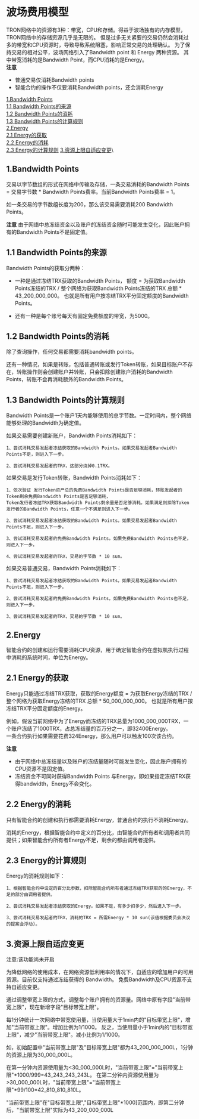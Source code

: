 波场费用模型
===

TRON网络中的资源有3种：带宽，CPU和存储。得益于波场独有的内存模型，TRON网络中的存储资源几乎是无限的。
但是过多无关紧要的交易仍然会消耗过多的带宽和CPU资源时，导致导致系统阻塞，影响正常交易的处理确认。
为了保持交易的相对公平，波场网络引入了Bandwidth point 和 Energy 两种资源。
其中带宽消耗的是Bandwidth Point，而CPU消耗的是Energy。   
**注意** 
- 普通交易仅消耗Bandwidth points
- 智能合约的操作不仅要消耗Bandwidth points，还会消耗Energy


[1.Bandwidth Points](#1)\
[1.1 Bandwidth Points的来源](#1.1)\
[1.2 Bandwidth Points的消耗](#1.2)\
[1.3 Bandwidth Points的计算规则](#1.3)\
[2.Energy](#2)\
[2.1 Energy的获取](#2.1)\
[2.2 Energy的消耗](#2.2)\
[2.3 Energy的计算规则](#2.3)
[3.资源上限自适应变更](#3)\
     
## <h2 id="1">1.Bandwidth Points</h2>

交易以字节数组的形式在网络中传输及存储，一条交易消耗的Bandwidth Points = 交易字节数 * Bandwidth Points费率。当前Bandwidth Points费率 = 1。

如一条交易的字节数组长度为200，那么该交易需要消耗200 Bandwidth Points。

**注意** 由于网络中总冻结资金以及账户的冻结资金随时可能发生变化，因此账户拥有的Bandwidth Points不是固定值。

### <h2 id="1.1">1.1 Bandwidth Points的来源</h2>

Bandwidth Points的获取分两种：

- 一种是通过冻结TRX获取的Bandwidth Points， 额度 = 为获取Bandwidth Points冻结的TRX / 整个网络为获取Bandwidth Points冻结的TRX 总额 * 43_200_000_000。
也就是所有用户按冻结TRX平分固定额度的Bandwidth Points。

- 还有一种是每个账号每天有固定免费额度的带宽，为5000。

### <h2 id="1.2">1.2 Bandwidth Points的消耗</h2>

除了查询操作，任何交易都需要消耗bandwidth points。

还有一种情况，如果是转账，包括普通转账或发行Token转账，如果目标账户不存在，转账操作则会创建账户并转账，只会扣除创建账户消耗的Bandwidth Points，转账不会再消耗额外的Bandwidth Points。

### <h2 id="1.3">1.3 Bandwidth Points的计算规则</h2>

Bandwidth Points是一个账户1天内能够使用的总字节数。一定时间内，整个网络能够处理的Bandwidth为确定值。

如果交易需要创建新账户，Bandwidth Points消耗如下：

    1、尝试消耗交易发起者冻结获取的Bandwidth Points。如果交易发起者Bandwidth Points不足，则进入下一步。

    2、尝试消耗交易发起者的TRX，这部分烧掉0.1TRX。

如果交易是发行Token转账，Bandwidth Points消耗如下：

    1、依次验证 发行Token资产总的免费Bandwidth Points是否足够消耗，转账发起者的Token剩余免费Bandwidth Points是否足够消耗，
    Token发行者冻结TRX获取Bandwidth Points剩余量是否足够消耗。如果满足则扣除Token发行者的Bandwidth Points，任意一个不满足则进入下一步。

    2、尝试消耗交易发起者冻结获取的Bandwidth Points。如果交易发起者Bandwidth Points不足，则进入下一步。

    3、尝试消耗交易发起者的免费Bandwidth Points。如果免费Bandwidth Points也不足，则进入下一步。
    
    4、尝试消耗交易发起者的TRX，交易的字节数 * 10 sun。

如果交易普通交易，Bandwidth Points消耗如下：

    1、尝试消耗交易发起者冻结获取的Bandwidth Points。如果交易发起者Bandwidth Points不足，则进入下一步。

    2、尝试消耗交易发起者的免费Bandwidth Points。如果免费Bandwidth Points也不足，则进入下一步。
    
    3、尝试消耗交易发起者的TRX，交易的字节数 * 10 sun。


## <h2 id="2">2.Energy</h2>

智能合约的创建和运行需要消耗CPU资源，用于确定智能合约在虚拟机执行过程中消耗的系统时间，单位为Energy。

### <h2 id="2.1">2.1 Energy的获取</h2>

Energy只能通过冻结TRX获取，获取的Energy额度 = 为获取Energy冻结的TRX / 整个网络为获取Energy冻结的TRX 总额 * 50_000_000_000。
也就是所有用户按冻结TRX平分固定额度的Energy。

例如，假设当前网络中为了Energy而冻结的TRX总量为1000_000_000TRX，一个账户冻结了1000TRX，占总冻结量的百万分之一，即32400Energy。    
一条合约执行如果需要花费324Energy，那么用户可以触发100次该合约。

**注意** 
- 由于网络中总冻结量以及账户的冻结量随时可能发生变化，因此账户拥有的CPU资源不是固定值。 
- 冻结资金不可同时获得Bandwidth Points 与Energy，即如果指定冻结TRX获得bandwidth，Energy不会变化。

### <h2 id="2.2">2.2 Energy的消耗</h2>

只有智能合约的创建和执行都需要消耗Energy，普通合约的执行不消耗Energy。

消耗的Energy，根据智能合约中定义的百分比，由智能合约所有者和调用者共同提供；如果智能合约所有者Energy不足，剩余的都由调用者提供。

### <h2 id="2.3">2.3 Energy的计算规则</h2>

Energy的消耗规则如下：

    1、根据智能合约中设定的百分比参数，扣除智能合约所有者通过冻结TRX获取的的Energy，不足的部分由调用者提供。
    
    2、尝试消耗交易发起者冻结获取的Energy。如果不足，有多少扣多少，然后进入下一步。

    3、尝试消耗交易发起者的TRX，消耗的TRX = 所需Energy * 10 sun(该值根据委员会决议的提案会浮动)。


## <h2 id="3">3.资源上限自适应变更</h2> 
注意:该功能尚未开启

为降低网络的使用成本，在网络资源低利用率的情况下，自适应的增加用户的可用资源。目前仅支持通过冻结获得的 Bandwidth。
免费Bandwidth及CPU资源不支持自适应变更。

通过调整带宽上限的方式，调整每个账户拥有的资源量。网络中原有字段"当前带宽上限"，现在新增字段"目标带宽上限"。

每1分钟统计一次网络中带宽使用量，当使用量大于1min内的"目标带宽上限"，增加"当前带宽上限"。增加比例为1/1000。
反之，当使用量小于1min内的"目标带宽上限"，减少"当前带宽上限"。减小比例为1/1000。


如，初始配置中"当前带宽上限"及"目标带宽上限"都为43_200_000_000L，1分钟的资源上限为30_000_000L。

在第一分钟内资源使用量为<30_000_000L时，"当前带宽上限"="当前带宽上限"*1000/999=43_243_243_243L。
在第二分钟内资源使用量为>30_000_000L时，"当前带宽上限"="当前带宽上限"*99/100=42_810_810_810L。

"当前带宽上限"在"目标带宽上限","目标带宽上限"*1000]范围内，即第二分钟后，"当前带宽上限"实际为43_200_000_000L



